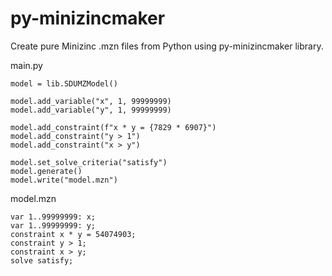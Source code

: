 # py-minizincmaker

Create pure Minizinc .mzn files from Python using py-minizincmaker library.

main.py
```
model = lib.SDUMZModel()

model.add_variable("x", 1, 99999999)
model.add_variable("y", 1, 99999999)

model.add_constraint(f"x * y = {7829 * 6907}")
model.add_constraint("y > 1")
model.add_constraint("x > y")

model.set_solve_criteria("satisfy")
model.generate()
model.write("model.mzn")
```

model.mzn
```
var 1..99999999: x;
var 1..99999999: y;
constraint x * y = 54074903;
constraint y > 1;
constraint x > y;
solve satisfy;
```
